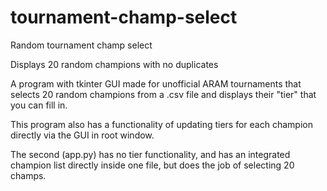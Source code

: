 # tournament-champ-select
Random tournament champ select

Displays 20 random champions with no duplicates

A program with tkinter GUI made for unofficial ARAM tournaments that selects 20 random champions from a .csv file and displays their "tier" that you can fill in.

This program also has a functionality of updating tiers for each champion directly via the GUI in root window.

The second (app.py) has no tier functionality, and has an integrated champion list directly inside one file, but does the job of selecting 20 champs.
